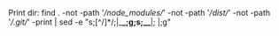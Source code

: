 Print dir:
find . -not -path '_/node_modules/_' -not -path '_/dist/_' -not -path '_/.git/_' -print | sed -e "s;[^/]\*/;|\_**\_;g;s;\_\_**|;
|;g"
